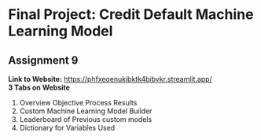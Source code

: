 # Final Project: Credit Default Machine Learning Model
## Assignment 9
**Link to Website:** https://phfxeoenukjbktk4bibykr.streamlit.app/
<br>
**3 Tabs on Website**
1. Overview Objective Process Results
2. Custom Machine Learning Model Builder
3. Leaderboard of Previous custom models
4. Dictionary for Variables Used


